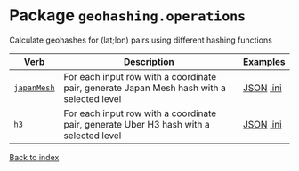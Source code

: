
# Package `geohashing.operations`

Calculate geohashes for (lat;lon) pairs using different hashing functions

Verb | Description | Examples
--- | --- | ---
[`japanMesh`](../operation/japanMesh.md) | For each input row with a coordinate pair, generate Japan Mesh hash with a selected level | [JSON](../operation/japanMesh/example.json) [.ini](../operation/japanMesh/example.ini)
[`h3`](../operation/h3.md) | For each input row with a coordinate pair, generate Uber H3 hash with a selected level | [JSON](../operation/h3/example.json) [.ini](../operation/h3/example.ini)


[Back to index](../index.md)
